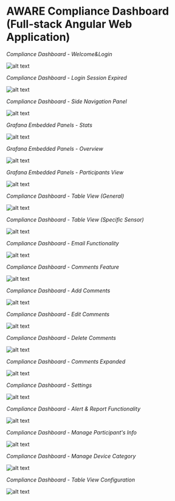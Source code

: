 # AWARE Compliance Dashboard (Full-stack Angular Web Application)

*Compliance Dashboard - Welcome&Login*

![alt text](images/welcome.png "Title 1")

*Compliance Dashboard - Login Session Expired*

![alt text](images/session_expired.png "Title 1")

*Compliance Dashboard - Side Navigation Panel*

![alt text](images/frontpage_side_panel.png "Title 1")

*Grafana Embedded Panels - Stats*

![alt text](images/stats.png "Title 1")

*Grafana Embedded Panels - Overview*

![alt text](images/overview.png "Title 1")

*Grafana Embedded Panels - Participants View*

![alt text](images/participants_view.png "Title 1")

*Compliance Dashboard - Table View (General)*

![alt text](images/table_view_overview.png "Title 1")

*Compliance Dashboard - Table View (Specific Sensor)*

![alt text](images/table_view_sensor.png "Title 1")

*Compliance Dashboard - Email Functionality*

![alt text](images/email_participants.png "Title 1")

*Compliance Dashboard - Comments Feature*

![alt text](images/comments.png "Title 1")

*Compliance Dashboard - Add Comments*

![alt text](images/comments_add.png "Title 1")

*Compliance Dashboard - Edit Comments*

![alt text](images/comments_edit.png "Title 1")

*Compliance Dashboard - Delete Comments*

![alt text](images/comments_delete.png "Title 1")

*Compliance Dashboard - Comments Expanded*

![alt text](images/comments_expanded.png "Title 1")

*Compliance Dashboard - Settings*

![alt text](images/settings.png "Title 1")

*Compliance Dashboard - Alert & Report Functionality*

![alt text](images/alert_report.png "Title 1")

*Compliance Dashboard - Manage Participant's Info*

![alt text](images/manage_part_info.png "Title 1")

*Compliance Dashboard - Manage Device Category*

![alt text](images/manage_device.png "Title 1")

*Compliance Dashboard - Table View Configuration*

![alt text](images/table_view_config.png "Title 1")



